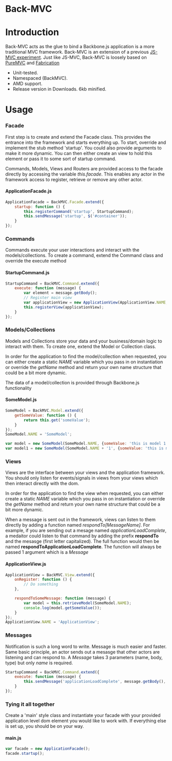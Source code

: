 Back-MVC
=======

# Introduction

Back-MVC acts as the glue to bind a Backbone.js application is a more traditional MVC framework. Back-MVC is an extension of a previous [JS-MVC experiment](https://github.com/krange/JS-MVC). Just like JS-MVC, Back-MVC is loosely based on [PureMVC](http://puremvc.org) and [Fabrication](http://code.google.com/p/fabrication/)

- Unit-tested.
- Namespaced (BackMVC).
- AMD support.
- Release version in Downloads. 6kb minified.

# Usage

### Facade

First step is to create and extend the Facade class. This provides the entrance into the framework and starts everything up. To start, override and implement the stub method 'startup'. You could also provide arguments to make it more dynamic. You can then either create an view to hold this element or pass it to some sort of startup command.

Commands, Models, Views and Routers are provided access to the facade directly by accessing the variable *this.facade*. This enables any actor in the framework access to register, retrieve or remove any other actor.

#### ApplicationFacade.js

```js
ApplicationFacade = BackMVC.Facade.extend({
	startup: function () {
		this.registerCommand('startup', StartupCommand);
		this.sendMessage('startup', $('#container'));
	}
});
```

### Commands

Commands execute your user interactions and interact with the models/collections. To create a command, extend the Command class and override the execute method

#### StartupCommand.js

```js
StartupCommand = BackMVC.Command.extend({
	execute: function (message) {
		var element = message.getBody();
		// Register main view
		var applicationView = new ApplicationView(ApplicationView.NAME, {el: element});
		this.registerView(applicationView);
	}
});
```

### Models/Collections

Models and Collections store your data and your business/domain logic to interact with them. To create one, extend the Model or Collection class.

In order for the application to find the model/collection when requested, you can either create a static *NAME* variable which you pass in on instantiation or override the *getName* method and return your own name structure that could be a bit more dynamic.

The data of a model/collection is provided through Backbone.js functionality

#### SomeModel.js

```js
SomeModel = BackMVC.Model.extend({
	getSomeValue: function () {
		return this.get('someValue');
	}
});
SomeModel.NAME = 'SomeModel';

var model = new SomeModel(SomeModel.NAME, {someValue: 'this is model 1'});
var model1 = new SomeModel(SomeModel.NAME + '1', {someValue: 'this is model 2'}, {silent: true});
```

### Views

Views are the interface between your views and the application framework. You should only listen for events/signals in views from your views which then interact directly with the dom.

In order for the application to find the view when requested, you can either create a static *NAME* variable which you pass in on instantiation or override the *getName* method and return your own name structure that could be a bit more dynamic.

When a message is sent out in the framework, views can listen to them directly by adding a function named *respondTo[MessageName]*. For example, if you are sending out a mesage named *applicationLoadComplete*, a medaitor could listen to that command by adding the prefix **respondTo** and the mesasge (first letter capitalized). The full function would then be named **respondToApplicationLoadComplete**. The function will always be passed 1 argument which is a *Message*

#### ApplicationView.js

```js
ApplicationView = BackMVC.View.extend({
	onRegister: function () {
		// Do something
	},

	respondToSomeMessage: function (message) {
		var model = this.retrieveModel(SomeModel.NAME);
		console.log(model.getSomeValue());
	}
});
ApplicationView.NAME = 'ApplicationView';
```

### Messages

Notification is such a long word to write. Message is much easier and faster. Same basic principle, an actor sends out a mesasge that other actors are listening and can respond to. A *Message* takes 3 parameters (name, body, type) but only *name* is required.

```js
StartupCommand = BackMVC.Command.extend({
	execute: function (message) {
		this.sendMessage('applicationLoadComplete', message.getBody(), message.getType());
	}
});
```

### Tying it all together

Create a 'main' style class and instantiate your facade with your provided application level dom element you would like to work with. If everything else is set up, you should be on your way.

#### main.js

```js
var facade = new ApplicationFacade();
facade.startup();
```